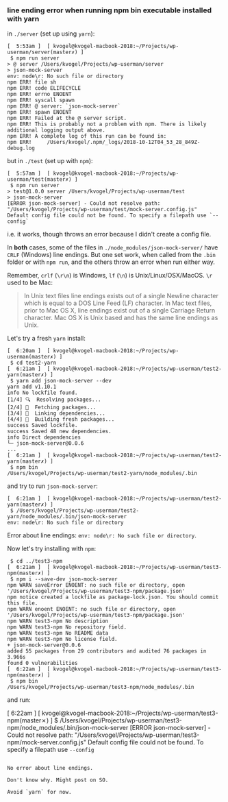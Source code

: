 
### line ending error when running npm bin executable installed with yarn

in `./server` (set up using `yarn`):

```
[  5:53am ]  [ kvogel@kvogel-macbook-2018:~/Projects/wp-userman/server(master✗) ]
 $ npm run server
> @ server /Users/kvogel/Projects/wp-userman/server
> json-mock-server
env: node\r: No such file or directory
npm ERR! file sh
npm ERR! code ELIFECYCLE
npm ERR! errno ENOENT
npm ERR! syscall spawn
npm ERR! @ server: `json-mock-server`
npm ERR! spawn ENOENT
npm ERR! Failed at the @ server script.
npm ERR! This is probably not a problem with npm. There is likely additional logging output above.
npm ERR! A complete log of this run can be found in:
npm ERR!     /Users/kvogel/.npm/_logs/2018-10-12T04_53_28_849Z-debug.log
```

but in `./test` (set up with `npm`):

```
[  5:57am ]  [ kvogel@kvogel-macbook-2018:~/Projects/wp-userman/test(master✗) ]
 $ npm run server
> test@1.0.0 server /Users/kvogel/Projects/wp-userman/test
> json-mock-server
[ERROR json-mock-server] - Could not resolve path: "/Users/kvogel/Projects/wp-userman/test/mock-server.config.js"
Default config file could not be found. To specify a filepath use `--config`
```

i.e. it works, though throws an error because I didn't create a config file.

In **both** cases, some of the files in `./node_modules/json-mock-server/` have `CRLF` (Windows) line endings. But one set work, when called from the `.bin` folder or with `npm run`, and the others throw an error when run either way.

Remember, `crlf` (`\r\n`) is Windows, `lf` (`\n`) is Unix/Linux/OSX/MacOS. `\r` used to be Mac:

>In Unix text files line endings exists out of a single Newline character which is equal to a DOS Line Feed (LF) character. In Mac text files, prior to Mac OS X, line endings exist out of a single Carriage Return character. Mac OS X is Unix based and has the same line endings as Unix.

Let's try a fresh `yarn` install:

```
[  6:20am ]  [ kvogel@kvogel-macbook-2018:~/Projects/wp-userman(master✗) ]
 $ cd test2-yarn
[  6:21am ]  [ kvogel@kvogel-macbook-2018:~/Projects/wp-userman/test2-yarn(master✗) ]
 $ yarn add json-mock-server --dev
yarn add v1.10.1
info No lockfile found.
[1/4] 🔍  Resolving packages...
[2/4] 🚚  Fetching packages...
[3/4] 🔗  Linking dependencies...
[4/4] 📃  Building fresh packages...
success Saved lockfile.
success Saved 48 new dependencies.
info Direct dependencies
└─ json-mock-server@0.0.6
...
[  6:21am ]  [ kvogel@kvogel-macbook-2018:~/Projects/wp-userman/test2-yarn(master✗) ]
 $ npm bin
/Users/kvogel/Projects/wp-userman/test2-yarn/node_modules/.bin
```

and try to run `json-mock-server`:

```
[  6:21am ]  [ kvogel@kvogel-macbook-2018:~/Projects/wp-userman/test2-yarn(master✗) ]
 $ /Users/kvogel/Projects/wp-userman/test2-yarn/node_modules/.bin/json-mock-server
env: node\r: No such file or directory
```

Error about line endings: `env: node\r: No such file or directory`.

Now let's try installing with `npm`:

```
 $ cd ../test3-npm
[  6:21am ]  [ kvogel@kvogel-macbook-2018:~/Projects/wp-userman/test3-npm(master✗) ]
 $ npm i --save-dev json-mock-server
npm WARN saveError ENOENT: no such file or directory, open '/Users/kvogel/Projects/wp-userman/test3-npm/package.json'
npm notice created a lockfile as package-lock.json. You should commit this file.
npm WARN enoent ENOENT: no such file or directory, open '/Users/kvogel/Projects/wp-userman/test3-npm/package.json'
npm WARN test3-npm No description
npm WARN test3-npm No repository field.
npm WARN test3-npm No README data
npm WARN test3-npm No license field.
+ json-mock-server@0.0.6
added 55 packages from 29 contributors and audited 76 packages in 3.966s
found 0 vulnerabilities
[  6:22am ]  [ kvogel@kvogel-macbook-2018:~/Projects/wp-userman/test3-npm(master✗) ]
 $ npm bin
/Users/kvogel/Projects/wp-userman/test3-npm/node_modules/.bin
```

and run:

[  6:22am ]  [ kvogel@kvogel-macbook-2018:~/Projects/wp-userman/test3-npm(master✗) ]
 $ /Users/kvogel/Projects/wp-userman/test3-npm/node_modules/.bin/json-mock-server
[ERROR json-mock-server] - Could not resolve path: "/Users/kvogel/Projects/wp-userman/test3-npm/mock-server.config.js"
Default config file could not be found. To specify a filepath use `--config`
```

No error about line endings.

Don't know why. Might post on SO.

Avoid `yarn` for now.
